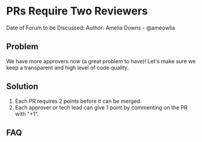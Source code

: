 # PRs Require Two Reviewers

Date of Forum to be Discussed:
Author: Amelia Downs - @ameowlia

## Problem
We have more approvers now (a great problem to have)! Let's make sure we keep a transparent and high level
of code quality.

## Solution
1. Each PR requires 2 points before it can be merged.
1. Each approver or tech lead can give 1 point by commenting on the PR with
   "+1".

## FAQ



